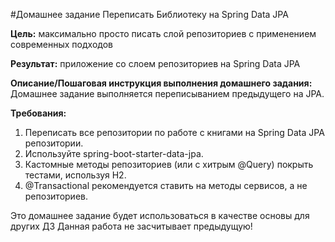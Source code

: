 #Домашнее задание
Переписать Библиотеку на Spring Data JPA


**Цель:**
максимально просто писать слой репозиториев с применением современных подходов


**Результат:** приложение со слоем репозиториев на Spring Data JPA


**Описание/Пошаговая инструкция выполнения домашнего задания:**
Домашнее задание выполняется переписыванием предыдущего на JPA.


**Требования:**

1. Переписать все репозитории по работе с книгами на Spring Data JPA репозитории.
2. Используйте spring-boot-starter-data-jpa.
3. Кастомные методы репозиториев (или с хитрым @Query) покрыть тестами, используя H2.
4. @Transactional рекомендуется ставить на методы сервисов, а не репозиториев.

Это домашнее задание будет использоваться в качестве основы для других ДЗ
Данная работа не засчитывает предыдущую!